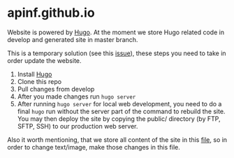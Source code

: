 apinf.github.io
===============

Website is powered by [Hugo](https://gohugo.io/).
At the moment we store Hugo related code in develop and generated site in master branch.

This is a temporary solution (see this [issue](https://github.com/apinf/apinf.github.io/issues/8)), these steps you need to take in order update the website.

1. Install [Hugo](https://gohugo.io/overview/quickstart/)
2. Clone this repo
3. Pull changes from develop
4. After you made changes run `hugo server`
5. After running `hugo server` for local web development, you need to do a final `hugo` run without the server part of the command to rebuild the site. You may then deploy the site by copying the public/ directory (by FTP, SFTP, SSH) to our production web server.

Also it worth mentioning, that we store all content of the site in this [file](https://github.com/apinf/apinf.github.io/blob/develop/config.toml), so in order to change text/image, make those changes in this file.
 
